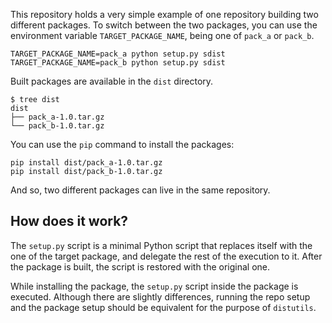 This repository holds a very simple example of one repository building two
different packages. To switch between the two packages, you can use the
environment variable `TARGET_PACKAGE_NAME`, being one of `pack_a` or `pack_b`.

```
TARGET_PACKAGE_NAME=pack_a python setup.py sdist
TARGET_PACKAGE_NAME=pack_b python setup.py sdist
```

Built packages are available in the `dist` directory.

```
$ tree dist
dist
├── pack_a-1.0.tar.gz
└── pack_b-1.0.tar.gz
```

You can use the `pip` command to install the packages:

```
pip install dist/pack_a-1.0.tar.gz
pip install dist/pack_b-1.0.tar.gz
```

And so, two different packages can live in the same repository.

## How does it work?

The `setup.py` script is a minimal Python script that replaces itself with
the one of the target package, and delegate the rest of the execution to it.
After the package is built, the script is restored with the original one.

While installing the package, the `setup.py` script inside the package is
executed. Although there are slightly differences, running the repo setup
and the package setup should be equivalent for the purpose of `distutils`.